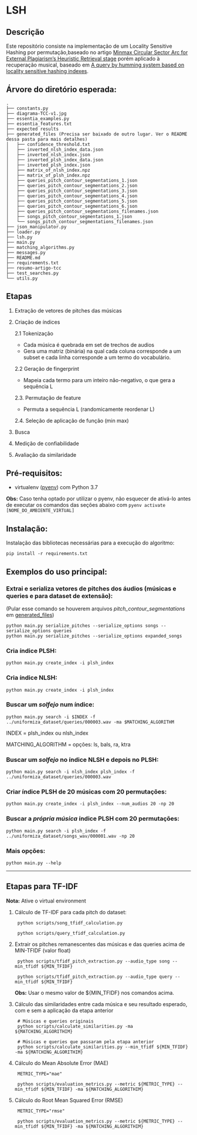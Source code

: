 # LSH

## Descrição

Este repositório consiste na implementação de um Locality Sensitive Hashing por permutação,baseado no artigo [Minmax Circular Sector Arc for External Plagiarism’s Heuristic Retrieval stage](https://www.sciencedirect.com/science/article/abs/pii/S0950705117303696) porém aplicado à recuperação musical, baseado em [A query by humming system based on locality sensitive hashing indexes](https://www.researchgate.net/publication/256994076_A_query_by_humming_system_based_on_locality_sensitive_hashing_indexes).


## Árvore do diretório esperada:
```
.
├── constants.py
├── diagrama-TCC-v1.jpg
├── essentia_examples.py
├── essentia_features.txt
├── expected results
├── generated_files (Precisa ser baixado de outro lugar. Ver o README dessa pasta para mais detalhes)
│   ├── confidence_threshold.txt
│   ├── inverted_nlsh_index_data.json
│   ├── inverted_nlsh_index.json
│   ├── inverted_plsh_index_data.json
│   ├── inverted_plsh_index.json
│   ├── matrix_of_nlsh_index.npz
│   ├── matrix_of_plsh_index.npz
│   ├── queries_pitch_contour_segmentations_1.json
│   ├── queries_pitch_contour_segmentations_2.json
│   ├── queries_pitch_contour_segmentations_3.json
│   ├── queries_pitch_contour_segmentations_4.json
│   ├── queries_pitch_contour_segmentations_5.json
│   ├── queries_pitch_contour_segmentations_6.json
│   ├── queries_pitch_contour_segmentations_filenames.json
│   ├── songs_pitch_contour_segmentations_1.json
│   └── songs_pitch_contour_segmentations_filenames.json
├── json_manipulator.py
├── loader.py
├── lsh.py
├── main.py
├── matching_algorithms.py
├── messages.py
├── README.md
├── requirements.txt
├── resumo-artigo-tcc
├── test_searches.py
└── utils.py

```

## Etapas
1. Extração de vetores de pitches das músicas
2. Criação de índices
    
    2.1 Tokenização
      - Cada música é quebrada em set de trechos de audios
      - Gera uma matriz (binária) na qual cada coluna corresponde a um subset e cada linha corresponde a um termo do vocabulário.
      
    2.2 Geração de fingerprint
      - Mapeia cada termo para um inteiro não-negativo, o que gera a sequência L
      
    2.3. Permutação de feature
      - Permuta a sequência L (randomicamente reordenar L)
      
    2.4. Seleção de aplicação de função (min max)
3. Busca
4. Medição de confiabilidade
5. Avaliação da similaridade


## Pré-requisitos:
   - virtualenv ([pyenv](https://github.com/pyenv/pyenv)) com Python 3.7


**Obs:** Caso tenha optado por utilizar o pyenv, não esquecer de ativá-lo antes
de executar os comandos das seções abaixo com `pyenv activate [NOME_DO_AMBIENTE_VIRTUAL]`

## Instalação:

Instalação das bibliotecas necessárias para a execução do algoritmo:

    pip install -r requirements.txt

## Exemplos do uso principal:

### Extrai e serializa vetores de pitches dos áudios (músicas e queries e para dataset de extensão):
(Pular esse comando se houverem arquivos *pitch_contour_segmentations* em [generated_files](./generated_files))

    python main.py serialize_pitches --serialize_options songs --serialize_options queries
    python main.py serialize_pitches --serialize_options expanded_songs


### Cria índice PLSH:
    python main.py create_index -i plsh_index

### Cria índice NLSH:
    python main.py create_index -i plsh_index

### Buscar um ***solfejo*** num índice:
    python main.py search -i $INDEX -f ../uniformiza_dataset/queries/000003.wav -ma $MATCHING_ALGORITHM

   INDEX = plsh_index ou nlsh_index
   
   MATCHING_ALGORITHM = opções: ls, bals, ra, ktra

### Buscar um ***solfejo*** no índice NLSH e depois no PLSH:
    python main.py search -i nlsh_index plsh_index -f ../uniformiza_dataset/queries/000003.wav

### Criar índice PLSH de 20 músicas com 20 permutações:
    python main.py create_index -i plsh_index --num_audios 20 -np 20

### Buscar a ***própria música*** índice PLSH com 20 permutações:
    python main.py search -i plsh_index -f ../uniformiza_dataset/songs_wav/000001.wav -np 20

### Mais opções:
    python main.py --help


--------------------------

## Etapas para TF-IDF

**Nota:** Ative o virtual environment


1. Cálculo de TF-IDF para cada pitch do dataset:

        python scripts/song_tfidf_calculation.py

        python scripts/query_tfidf_calculation.py

2. Extrair os pitches remanescentes das músicas e das queries acima de MIN-TFIDF (valor float)

        python scripts/tfidf_pitch_extraction.py --audio_type song --min_tfidf ${MIN_TFIDF}

        python scripts/tfidf_pitch_extraction.py --audio_type query --min_tfidf ${MIN_TFIDF}

    **Obs:** Usar o mesmo valor de ${MIN_TFIDF} nos comandos acima.

3. Cálculo das similaridades entre cada música e seu resultado esperado, com e sem a aplicação da etapa anterior

        # Músicas e queries originais
        python scripts/calculate_similarities.py -ma ${MATCHING_ALGORITHIM}

        # Músicas e queries que passaram pela etapa anterior
        python scripts/calculate_similarities.py --min_tfidf ${MIN_TFIDF} -ma ${MATCHING_ALGORITHIM}

4. Cálculo do Mean Absolute Error (MAE)

        METRIC_TYPE="mae"

        python scripts/evaluation_metrics.py --metric ${METRIC_TYPE} --min_tfidf ${MIN_TFIDF} -ma ${MATCHING_ALGORITHIM}


5. Cálculo do Root Mean Squared Error (RMSE)

        METRIC_TYPE="rmse"

        python scripts/evaluation_metrics.py --metric ${METRIC_TYPE} --min_tfidf ${MIN_TFIDF} -ma ${MATCHING_ALGORITHIM}

    